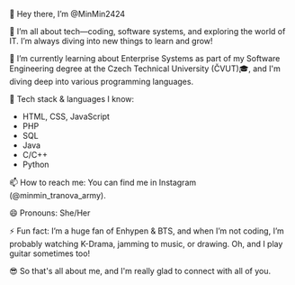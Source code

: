 👋 Hey there, I’m @MinMin2424

👀 I’m all about tech—coding, software systems, and exploring the world of IT. I’m always diving into new things to learn and grow!

🌱 I’m currently learning about Enterprise Systems as part of my Software Engineering degree at the Czech Technical University (ČVUT)🎓, and I'm diving deep into various programming languages.

🔧 Tech stack & languages I know:

- HTML, CSS, JavaScript
- PHP
- SQL
- Java
- C/C++
- Python

📫 How to reach me: You can find me in Instagram (@minmin_tranova_army).

😄 Pronouns: She/Her

⚡ Fun fact: I’m a huge fan of Enhypen & BTS, and when I’m not coding, I’m probably watching K-Drama, jamming to music, or drawing. Oh, and I play guitar sometimes too!

😎 So that's all about me, and I'm really glad to connect with all of you.

<!---
MinMin2424/MinMin2424 is a ✨ special ✨ repository because its `README.md` (this file) appears on your GitHub profile.
You can click the Preview link to take a look at your changes.
--->
